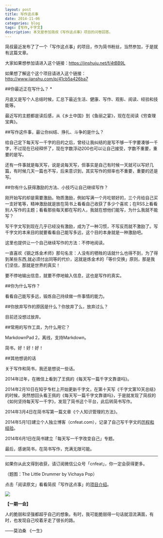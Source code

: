 ```yaml
---
layout: post
title: 写作这点事
date: 2014-11-06
categories: blog
tags: [写作,千字文]
description: 本文是参加简叔《写作这点事》项目的问卷回答。
---
```



简叔最近发布了了一个「写作这点事」的项目，作为简书粉丝，当然参加，于是就有这篇文章。

大家如果想参加请进入这个链接：https://jinshuju.net/f/4tBB9L

如果想了解这个这个项目请进入这个链接：http://www.jianshu.com/p/41cb5a426ba7


##你最近正在写什么？ *

月底又是写个人总结时候，汇总下最近生活、健康、写作、观影、阅读、经验和技能等。

最近写的主题都是读后感，从《乡土中国》到《鱼丽之宴》，现在在阅读《穷查理宝典》。


##写作这件事，最让你纠结、挣扎、斗争的是什么？ 

给自己定下每天写一千字的目的之后，曾经让我纠结的是写不够一千字要凑够一千字，不过现在已经释怀了，现在字数浮动200也可以让自己接受，字数不重要，重要的是写。

还有一件事就是每天写，说是说每天写，但事实是自己有时候一天就可以写好几篇，有时候几天一篇也不写，后来意识到，其实写作的频率也不重要，重要的还是写。

##你有什么获得激励的方法、小技巧让自己继续写作？ 

刚开始写的却是需要激励。物质激励，例如写满一个月吃顿好的，三个月给自己买一支好笔等，精神激励就是放在简书上看看自己收获了多少个喜欢；在RSS上看看别人写作的主题；看看那些每天都在写的人，我就在想他们能写，为什么我就不能写？

写千字文写到现在几乎已经没有激励，成为了一种习惯，不写反而就不激励了。写千字文的本来目的就要看看自己能写多远，这个目的本身就是一种激励吧。

这里也提供让一个自己继续写作的方法：不停地阅读。

一直喜欢《钢之炼金术师》那句名言：人没有的牺牲的话就什么也得不到，为了得到某些东西,就必须付出同等的代价，这就是炼金术的「等价交换」原则，那是我们坚信，那就是世界的真实！

要不停地输出信息，就要不停地输入信息，这也是写作的真实。

##你为什么写作？ 

看看自己能写多远，锻炼自己持续做一件事情的能力。

##你放弃写作的原因是什么？你放弃了么，放弃过么？

目前还没想过放弃。

##常用的写作工具，为什么用它？

MarkdownPad 2，离线，支持Markdown。

简书，好！好！好！

##其他想说的话

关于写作和简书，我还是想说一些话。

2014年过年，在微信上看到了王佩的《每天写一篇千字文靠谱吗》。

2014年2月10日在知乎专栏上开始更新千字文，在第十天写《千字文第10天总结》的时候，突然想回头看王佩的《每天写一篇千字文靠谱吗》，于是就发现了简叔的《如何坚持每天写一千字》，发现了简书这个平台，此后转简书写作。

2014年3月4日在简书写第一篇文章《个人知识管理的方法》。

2014年5月1日建立个人独立博客（cnfeat.com），记录了自己写千字文的[历程和经验](http://cnfeat.com/categories/%E5%8D%83%E5%AD%97%E6%96%87%E4%B8%8E%E5%86%99%E4%BD%9C/)。

2014年6月1日在简书建立「每天写一千字改变自己」专题。

最后，感谢简书，在简书写作，充满无限可能。


----

如果你从此文得到收获，请订阅微信公众号「cnfeat」，你一定会获得更多。

（题图：The Little Drummer by Vichaya Pop）

点击「阅读原文」看看简叔「写作这点事」的[项目介绍](http://www.jianshu.com/p/41cb5a426ba7)。

![](http://cnfeat.qiniudn.com/signitrue-2014-09-28.jpg)

**【一期一会】**

人的脆弱和坚强都超乎自己的想象。有时，我可能脆弱得一句话就泪流满面，有时，也发现自己咬着牙走了很长的路。

——莫泊桑 《一生》



